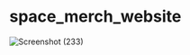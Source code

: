 # space_merch_website
 
![Screenshot (233)](https://github.com/ShreyaN15/space_merch_website/assets/119808754/1104d8b1-d9ec-404e-9c08-52485870d25f)
